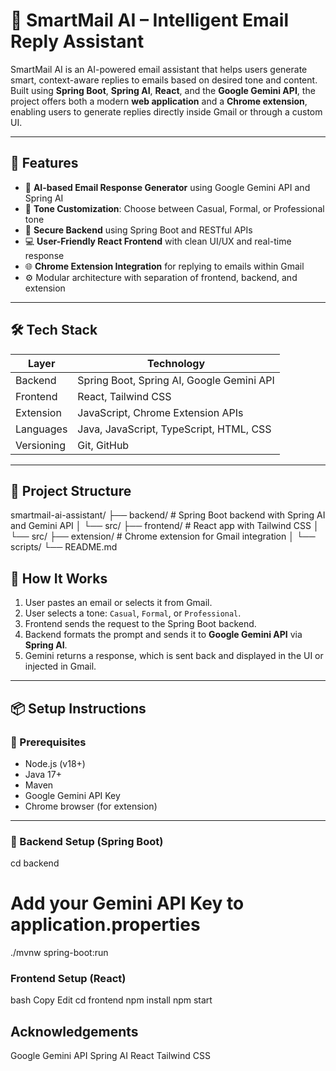 # 📧 SmartMail AI – Intelligent Email Reply Assistant

SmartMail AI is an AI-powered email assistant that helps users generate smart, context-aware replies to emails based on desired tone and content. Built using **Spring Boot**, **Spring AI**, **React**, and the **Google Gemini API**, the project offers both a modern **web application** and a **Chrome extension**, enabling users to generate replies directly inside Gmail or through a custom UI.

---

## 🚀 Features

- 🤖 **AI-based Email Response Generator** using Google Gemini API and Spring AI
- 🎨 **Tone Customization**: Choose between Casual, Formal, or Professional tone
- 🔐 **Secure Backend** using Spring Boot and RESTful APIs
- 💻 **User-Friendly React Frontend** with clean UI/UX and real-time response
- 🌐 **Chrome Extension Integration** for replying to emails within Gmail
- ⚙️ Modular architecture with separation of frontend, backend, and extension

---

## 🛠️ Tech Stack

| Layer        | Technology                              |
|--------------|------------------------------------------|
| Backend      | Spring Boot, Spring AI, Google Gemini API |
| Frontend     | React, Tailwind CSS                      |
| Extension    | JavaScript, Chrome Extension APIs        |
| Languages    | Java, JavaScript, TypeScript, HTML, CSS  |
| Versioning   | Git, GitHub                              |

---

## 📂 Project Structure

smartmail-ai-assistant/
├── backend/ # Spring Boot backend with Spring AI and Gemini API
│ └── src/
├── frontend/ # React app with Tailwind CSS
│ └── src/
├── extension/ # Chrome extension for Gmail integration
│ └── scripts/
└── README.md

## 🧪 How It Works

1. User pastes an email or selects it from Gmail.
2. User selects a tone: `Casual`, `Formal`, or `Professional`.
3. Frontend sends the request to the Spring Boot backend.
4. Backend formats the prompt and sends it to **Google Gemini API** via **Spring AI**.
5. Gemini returns a response, which is sent back and displayed in the UI or injected in Gmail.

---

## 📦 Setup Instructions

### 🔧 Prerequisites

- Node.js (v18+)
- Java 17+
- Maven
- Google Gemini API Key
- Chrome browser (for extension)

---

### 🧱 Backend Setup (Spring Boot)

cd backend
# Add your Gemini API Key to application.properties
./mvnw spring-boot:run 

### Frontend Setup (React)
bash
Copy
Edit
cd frontend
npm install
npm start

## Acknowledgements
Google Gemini API
Spring AI
React
Tailwind CSS
